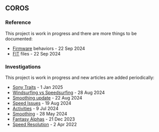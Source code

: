 ## COROS

### Reference

This project is work in progress and there are more things to be documented:

- [Firmware](firmware/README.md) behaviors - 22 Sep 2024
- [FIT](fit/README.md) files - 22 Sep 2024



### Investigations

This project is work in progress and new articles are added periodically:

- [Sony Traits](sony/README.md) - 1 Jan 2025
- [Windsurfing vs Speedsurfing](windsurfing/README.md) - 28 Aug 2024
- [Smoothing update](smoothing/update.md) - 22 Aug 2024
- [Speed Issues](doppler/README.md) - 19 Aug 2024
- [Activities](activities/README.md) - 9 Jul 2024
- [Smoothing](smoothing/README.md) - 28 May 2024
- [Fantasy Alphas](alpha/README.md) - 21 Dec 2023
- [Speed Resolution](resolution/README.md) - 2 Apr 2022

